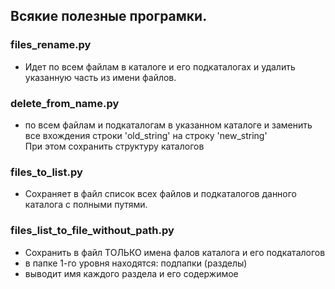 ## Всякие полезные програмки.

### files_rename.py 
- Идет по всем файлам в каталоге и его подкаталогах и 
удалить указанную часть из имени файлов.

### delete_from_name.py 
- по всем файлам и подкаталогам в указанном каталоге
и заменить все вхождения строки 'old_string' на строку 'new_string'  
При этом сохранить структуру каталогов

### files_to_list.py
- Сохраняет в файл список всех файлов и подкаталогов данного каталога
с полными путями.

### files_list_to_file_without_path.py
- Сохранить в файл ТОЛЬКО имена фалов каталога и его подкаталогов
- в папке 1-го уровня находятся:  подпапки (разделы)
- выводит имя каждого раздела и его содержимое